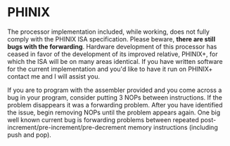 # PHINIX

The processor implementation included, while working, does not fully comply with the PHINIX ISA specification. Please beware, **there are still bugs with the forwarding**. Hardware development of this processor has ceased in favor of the development of its improved relative, PHINIX+, for which the ISA will be on many areas identical. If you have written software for the current implementation and you'd like to have it run on PHINIX+ contact me and I will assist you.

If you are to program with the assembler provided and you come across a bug in your program, consider putting 3 NOPs between instructions. If the problem disappears it was a forwarding problem. After you have identified the issue, begin removing NOPs until the problem appears again. One big well known current bug is forwarding problems between repeated post-increment/pre-increment/pre-decrement memory instructions (including push and pop).
